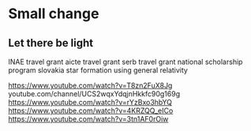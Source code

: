 # Small change 
## Let there be light
INAE travel grant
aicte travel grant
serb travel grant
national scholarship program slovakia
star formation using general relativity


https://www.youtube.com/watch?v=T8zn2FuX8Jg
youtube.com/channel/UCS2wqxYdqjnHkkfc90g169g
https://www.youtube.com/watch?v=rYzBxo3hbYQ
https://www.youtube.com/watch?v=4KRZQQ_eICo
https://www.youtube.com/watch?v=3tn1AF0rOiw
